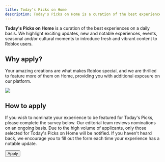 ```yaml
---
title: Today's Picks on Home
description: Today's Picks on Home is a curation of the best experiences on a daily basis.
---
```


**Today's Picks on Home** is a curation of the best experiences on a daily basis. We highlight exciting updates, new and notable experiences, events, seasonal and/or cultural moments to introduce fresh and vibrant content to Roblox users.

<figure>
<Chip
    color="success"
    label="Status: Open"
    size="medium"
    variant="filled" />
</figure>

## Why apply?

Your amazing creations are what makes Roblox special, and we are thrilled to feature more of them on Home, providing you with additional exposure on our platform.

<img src="../assets/misc/Todays-Picks-Home.png" />

## How to apply

If you wish to nominate your experience to be featured for Today's Picks, please complete the survey below. Our editorial team reviews nominations on an ongoing basis. Due to the high volume of applicants, only those selected for Today's Picks on Home will be notified. If you haven't heard back, we encourage you to fill out the form each time your experience has a notable update.

<Button href="https://survey.roblox.com/jfe/form/SV_cHDxf7DtHltY4US" size='large' variant='contained' style={{width:200}}>Apply</Button>
